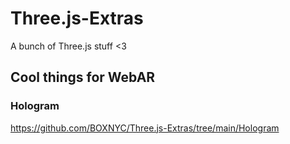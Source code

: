 # Three.js-Extras
A bunch of Three.js stuff <3


## Cool things for WebAR
### Hologram
https://github.com/BOXNYC/Three.js-Extras/tree/main/Hologram
